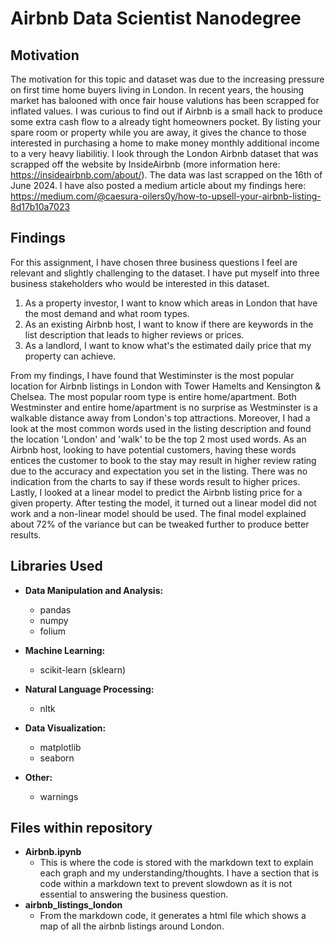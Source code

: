 # Airbnb Data Scientist Nanodegree

## Motivation

The motivation for this topic and dataset was due to the increasing pressure on first time home buyers living in London. In recent years, the housing market has balooned with once fair house valutions has been scrapped for inflated values. I was curious to find out if Airbnb is a small hack to produce some extra cash flow to a already tight homeowners pocket. By listing your spare room or property while you are away, it gives the chance to those interested in purchasing a home to make money monthly additional income to a very heavy liabilitiy. I look through the London Airbnb dataset that was scrapped off the website by InsideAirbnb (more information here: https://insideairbnb.com/about/). The data was last scrapped on the 16th of June 2024.
I have also posted a medium article about my findings here: https://medium.com/@caesura-oilers0y/how-to-upsell-your-airbnb-listing-8d17b10a7023

## Findings
For this assignment, I have chosen three business questions I feel are relevant and slightly challenging to the dataset. I have put myself into three business stakeholders who would be interested in this dataset.

1. As a property investor, I want to know which areas in London that have the most demand and what room types.
2. As an existing Airbnb host, I want to know if there are keywords in the list description that leads to higher reviews or prices.
3. As a landlord, I want to know what's the estimated daily price that my property can achieve.

From my findings, I have found that Westiminster is the most popular location for Airbnb listings in London with Tower Hamelts and Kensington & Chelsea. The most popular room type is entire home/apartment. Both Westminster and entire home/apartment is no surprise as Westminster is a walkable distance away from London's top attractions. Moreover, I had a look at the most common words used in the listing description and found the location 'London' and 'walk' to be the top 2 most used words. As an Airbnb host, looking to have potential customers, having these words entices the customer to book to the stay may result in higher review rating due to the accuracy and expectation you set in the listing. There was no indication from the charts to say if these words result to higher prices. Lastly, I looked at a linear model to predict the Airbnb listing price for a given property. After testing the model, it turned out a linear model did not work and a non-linear model should be used. The final model explained about 72% of the variance but can be tweaked further to produce better results.

## Libraries Used

- **Data Manipulation and Analysis:**
  - pandas
  - numpy
  - folium

- **Machine Learning:**
  - scikit-learn (sklearn)

- **Natural Language Processing:**
  - nltk

- **Data Visualization:**
  - matplotlib
  - seaborn

- **Other:**
  - warnings
 
## Files within repository

- **Airbnb.ipynb**
  - This is where the code is stored with the markdown text to explain each graph and my understanding/thoughts. I have a section that is code within a markdown text to prevent slowdown as it is not essential to      answering the business question.
- **airbnb_listings_london**
  - From the markdown code, it generates a html file which shows a map of all the airbnb listings around London.
